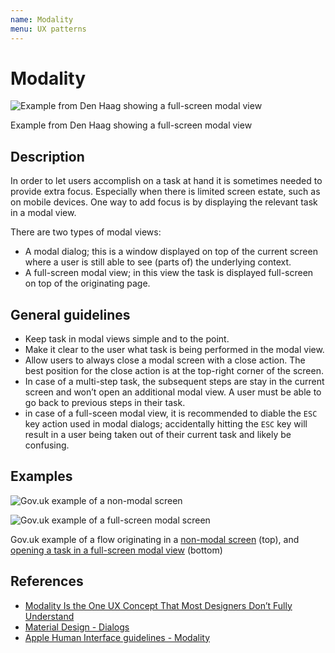 ```yaml
---
name: Modality
menu: UX patterns
---
```


# Modality

![Example from Den Haag showing a full-screen modal view](https://user-images.githubusercontent.com/248921/153422877-af38de2e-cc66-422f-9dc1-d2f3fb27bd2c.png)

Example from Den Haag showing a full-screen modal view

## Description

In order to let users accomplish on a task at hand it is sometimes needed to provide extra focus. Especially when there is limited screen estate, such as on mobile devices. One way to add focus is by displaying the relevant task in a modal view.

There are two types of modal views:

- A modal dialog; this is a window displayed on top of the current screen where a user is still able to see (parts of) the underlying context.
- A full-screen modal view; in this view the task is displayed full-screen on top of the originating page.

## General guidelines

- Keep task in modal views simple and to the point.
- Make it clear to the user what task is being performed in the modal view.
- Allow users to always close a modal screen with a close action. The best position for the close action is at the top-right corner of the screen.
- In case of a multi-step task, the subsequent steps are stay in the current screen and won’t open an additional modal view. A user must be able to go back to previous steps in their task.
- in case of a full-sceen modal view, it is recommended to diable the `ESC` key action used in modal dialogs; accidentally hitting the `ESC` key will result in a user being taken out of their current task and likely be confusing.

## Examples

![Gov.uk example of a non-modal screen](https://user-images.githubusercontent.com/248921/153424976-9bedc053-124a-4863-b2ee-4e5f2b4f9238.png)

![Gov.uk example of a full-screen modal screen](https://user-images.githubusercontent.com/248921/153425377-f5f9fb6c-0d13-4e72-a43e-e09c6d7c845d.png)


Gov.uk example of a flow originating in a [non-modal screen](https://www.gov.uk/personal-tax-account/sign-in/prove-identity) (top), and [opening a task in a full-screen modal view](https://www.access.service.gov.uk/login/signin/creds) (bottom)


## References
- [Modality Is the One UX Concept That Most Designers Don’t Fully Understand](https://uxplanet.org/modality-the-one-ux-concept-you-need-to-understand-when-designing-intuitive-user-interfaces-e5e941c7acb1)
- [Material Design - Dialogs](https://material.io/components/dialogs#usage)
- [Apple Human Interface guidelines - Modality](https://developer.apple.com/design/human-interface-guidelines/ios/app-architecture/modality/)
